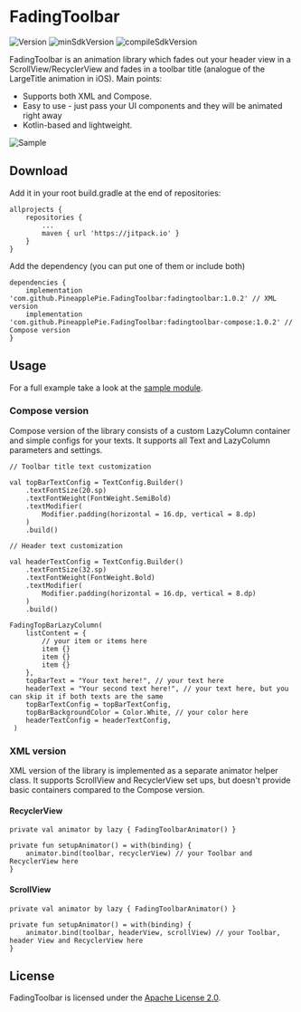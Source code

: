 # FadingToolbar

![Version](https://img.shields.io/badge/version-1.0.2-blue.svg)
![minSdkVersion](https://img.shields.io/badge/minSdk-23-red.svg)
![compileSdkVersion](https://img.shields.io/badge/compileSdkVersion-32-green.svg)

FadingToolbar is an animation library which fades out your header view in a ScrollView/RecyclerView and fades in a toolbar title (analogue of the LargeTitle animation in iOS).
Main points:
- Supports both XML and Compose.
- Easy to use - just pass your UI components and they will be animated right away
- Kotlin-based and lightweight.

![Sample](https://github.com/PineapplePie/FadingToolbar/blob/develop/sample/sample.gif)

## Download

Add it in your root build.gradle at the end of repositories:
```
allprojects {
    repositories {  
        ...
        maven { url 'https://jitpack.io' }
    }
}
```
Add the dependency (you can put one of them or include both)

```
dependencies {
    implementation 'com.github.PineapplePie.FadingToolbar:fadingtoolbar:1.0.2' // XML version
    implementation 'com.github.PineapplePie.FadingToolbar:fadingtoolbar-compose:1.0.2' // Compose version
}
```

## Usage

For a full example take a look at the [sample module](https://github.com/PineapplePie/FadingToolbar/tree/main/sample/src/main/java/com/pineapplepie/sample).

### Compose version

Compose version of the library consists of a custom LazyColumn container and simple configs for your texts. It supports all Text and LazyColumn parameters and settings.

```
// Toolbar title text customization

val topBarTextConfig = TextConfig.Builder()
    .textFontSize(20.sp)
    .textFontWeight(FontWeight.SemiBold)
    .textModifier(
        Modifier.padding(horizontal = 16.dp, vertical = 8.dp)
    )
    .build()

// Header text customization

val headerTextConfig = TextConfig.Builder()
    .textFontSize(32.sp)
    .textFontWeight(FontWeight.Bold)
    .textModifier(
        Modifier.padding(horizontal = 16.dp, vertical = 8.dp)
    )
    .build()

FadingTopBarLazyColumn(
    listContent = { 
        // your item or items here
        item {}
        item {}
        item {}
    },
    topBarText = "Your text here!", // your text here
    headerText = "Your second text here!", // your text here, but you can skip it if both texts are the same
    topBarTextConfig = topBarTextConfig,
    topBarBackgroundColor = Color.White, // your color here
    headerTextConfig = headerTextConfig,
 )
```

### XML version

XML version of the library is implemented as a separate animator helper class. It supports ScrollView and RecyclerView set ups, but doesn't provide basic containers compared to the Compose version.

#### RecyclerView

```
private val animator by lazy { FadingToolbarAnimator() }

private fun setupAnimator() = with(binding) {
    animator.bind(toolbar, recyclerView) // your Toolbar and RecyclerView here
}
```
#### ScrollView

```
private val animator by lazy { FadingToolbarAnimator() }

private fun setupAnimator() = with(binding) {
    animator.bind(toolbar, headerView, scrollView) // your Toolbar, header View and RecyclerView here
}
```


## License

FadingToolbar is licensed under the [Apache License 2.0](https://www.apache.org/licenses/LICENSE-2.0).